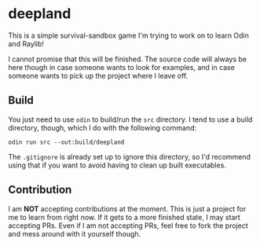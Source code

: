 # deepland
This is a simple survival-sandbox game I'm trying to work on to learn Odin and Raylib!

I cannot promise that this will be finished. The source code will always be here though in case someone wants to look for examples, and in case someone wants to pick up the project where I leave off.

## Build
You just need to use `odin` to build/run the `src` directory. I tend to use a build directory, though, which I do with the following command:

`odin run src --out:build/deepland`

The `.gitignore` is already set up to ignore this directory, so I'd recommend using that if you want to avoid having to clean up built executables.

## Contribution
I am **NOT** accepting contributions at the moment. This is just a project for me to learn from right now. If it gets to a more finished state, I may start accepting PRs. Even if I am not accepting PRs, feel free to fork the project and mess around with it yourself though.